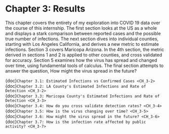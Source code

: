 Chapter 3: Results
=======================

This chapter covers the entirety of my exploration into COVID 19 data over the course of this internship. The first section looks at the US as a whole and displays a stark comparison between reported cases and the possible true number of infections. The next section dives into individual counties, starting with Los Angeles California, and derives a new metric to estimate infections. Section 3 covers Maricopa Arizona. In the 4th section, the metric derived in sections 1 and 2 is applied to other counties, and cross validated for accuracy. Section 5 examines how the virus has spread and changed over time, using fundamental tools of calculus. The final section attempts to answer the question, How might the virus spread in the future?

{doc}`Chapter 3.1: Estimated Infections vs Confirmed Cases <CH_3-2>`  
{doc}`Chapter 3.2: LA County's Estimated Infections and Rate of Detection <CH_3-2>`   
{doc}`Chapter 3.3: Maricopa County's Estimated Infections and Rate of Detection <CH_3-3>`  
{doc}`Chapter 3.4: How do you cross validate detection rates? <CH_3-4>`  
{doc}`Chapter 3.5: How is the virus changing over time? <CH_3-5>`  
{doc}`Chapter 3.6: How might the virus spread in the future? <CH_3-6>`  
{doc}`Chapter 3.7: How is the infection rate affected by public activity? <CH_3-7>`  
